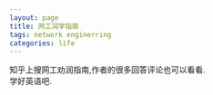 ```yaml
---
layout: page
title: 网工润学指南
tags: network enginerring
categories: life
---
```

知乎上搜网工劝润指南,作者的很多回答评论也可以看看.  
学好英语吧.
